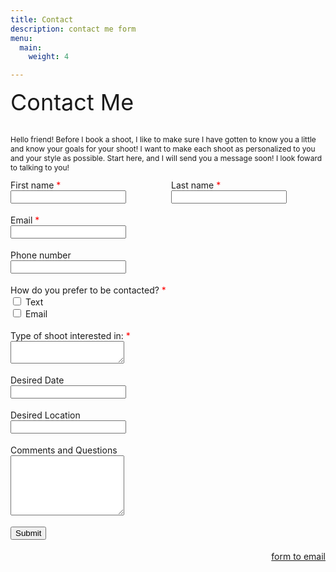 ```yaml
---
title: Contact
description: contact me form
menu:
  main:
    weight: 4

---
```

<form method="post" action="//submit.form" onSubmit="return validateForm();">  
<div style="max-width: 400px;">  
</div>  
<div style="padding-bottom: 18px;font-size : 36px;">Contact Me</div>  
<p style="max-width : 600px;font-size : 12px;">Hello friend! Before I book a shoot, I like to make sure I have gotten to know you a little and know your goals for your shoot! I want to make each shoot as personalized to you and your style as possible. Start here, and I will send you a message soon! I look foward to talking to you!</p>  
<div style="display: flex; padding-bottom: 18px;max-width : 550px;">  
<div style=" margin-left: 0; margin-right: 1%; width: 49%;">First name<span style="color: red;"> *</span><br/>  
<input type="text" id="data_2" name="data_2" style="max-width: 100%;" class="form-control"/>  
</div>  
<div style=" margin-left: 1%; margin-right: 0; width: 49%;">Last name<span style="color: red;"> *</span><br/>  
<input type="text" id="data_3" name="data_3" style="max-width: 100%;" class="form-control"/>  
</div>  
</div><div style="padding-bottom: 18px;">Email<span style="color: red;"> *</span><br/>  
<input type="text" id="data_4" name="data_4" style="max-width : 550px;" class="form-control"/>  
</div>  
<div style="padding-bottom: 18px;">Phone number<br/>  
<input type="text" id="data_5" name="data_5" style="max-width : 550px;" class="form-control"/>  
</div>  
<div style="padding-bottom: 18px;">How do you prefer to be contacted?<span style="color: red;"> *</span><br/>  
<span><input type="checkbox" id="data_12_0" name="data_12" value="Text"/> Text</span><br/>  
<span><input type="checkbox" id="data_12_1" name="data_12" value="Email"/> Email</span><br/>  
</div>  
<div style="padding-bottom: 18px;">Type of shoot interested in:<span style="color: red;"> *</span><br/>  
<textarea id="data_13" false name="data_13" style="max-width : 450px;" rows="2" class="form-control"></textarea>  
</div>  
<div style="padding-bottom: 18px;">Desired Date<br/>  
<input type="text" id="data_14" name="data_14" style="max-width : 450px;" class="form-control"/>  
</div>  
<div style="padding-bottom: 18px;">Desired Location<br/>  
<input type="text" id="data_15" name="data_15" style="max-width : 450px;" class="form-control"/>  
</div>  
<div style="padding-bottom: 18px;">Comments and Questions<br/>  
<textarea id="data_11" false name="data_11" style="max-width : 550px;" rows="6" class="form-control"></textarea>  
</div>  
<div style="padding-bottom: 18px;"><input name="skip_Submit" value="Submit" type="submit"/></div>  
<div>  
<div style="float:right"><a href="[https://www.100forms.com](https://www.100forms.com "https://www.100forms.com")" id="lnk100" title="form to email">form to email</a></div>  
<script src="[https://www.100forms.com/js/FORMKEY:72UM3XRW3J6L](https://www.100forms.com "https://www.100forms.com")" type="text/javascript"></script>  
</div>  
</form>  
  
<script type="text/javascript">  
function validateForm() {  
if (isEmpty(document.getElementById('data_2').value.trim())) {  
alert('First name is required!');  
return false;  
}  
if (isEmpty(document.getElementById('data_3').value.trim())) {  
alert('Last name is required!');  
return false;  
}  
if (isEmpty(document.getElementById('data_4').value.trim())) {  
alert('Email is required!');  
return false;  
}  
if (!validateEmail(document.getElementById('data_4').value.trim())) {  
alert('Email must be a valid email address!');  
return false;  
}  
if (!document.getElementById('data_12_0').checked && !document.getElementById('data_12_1').checked ) {  
alert('How do you prefer to be contacted? is required!');  
return false;}  
if (isEmpty(document.getElementById('data_13').value.trim())) {  
alert('Type of shoot interested in: is required!');  
return false;  
}  
return true;  
}  
function isEmpty(str) { return (str.length === 0 || !str.trim()); }  
function validateEmail(email) {  
var re = /^(\[\\w-\]+(?:\\.\[\\w-\]+)*)@((?:\[\\w-\]+\\.)*\\w\[\\w-\]{0,66})\\.(\[a-z\]{2,15}(?:\\.\[a-z\]{2})?)$/i;  
return isEmpty(email) || re.test(email);  
}  
</script>